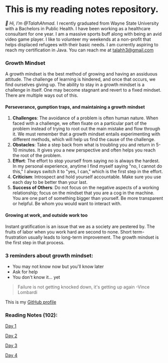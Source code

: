 # This is my reading notes repository.

_👋 Hi, I’m @TalahAhmad._ I recently graduated from Wayne State University with a Bachelors in Public Health. I have been working as a healthcare consultant for one year. I am a massive sports buff along with being an avid video game player. I like to volunteer my weekends at a non-profit that helps displaced refugees with their basic needs. I am currently aspiring to reach my certification in Java. You can reach me at talahh3@gmail.com

### Growth Mindset
A growth mindset is the best method of growing and having an assiduous attitude. The challenge of learning is hindered, and once that occurs, we find ourselves giving up. The ability to stay in a growth mindset is a challenge in itself. One may become stagnant and revert to a fixed mindset. There are multiple ways out of this.
#### Perseverance, gumption traps, and maintaining a growth mindset
1. **Challenges**: The avoidance of a problem is often human nature. When faced with a challenge, we often fixate on a particular part of the problem instead of trying to root out the main mistake and flow through it. We must remember that a growth mindset entails experimenting with different methods, which will help us find the cause of the challenge.
2. **Obstacles**: Take a step back from what is troubling you and return in 5-10 minutes. It gives you a new perspective and often helps you reach the root of the problem.
3. **Effort**: The effort to stop yourself from saying no is always the hardest. In my personal experience, anytime I find myself saying "no, I cannot do this," I always switch it to "yes, I can," which is the first step in the effort.
4. **Criticism**: Introspect and hold yourself accountable. Make sure you use each day to be better than your last.
5. **Success of Others**: Do not focus on the negative aspects of a working relationship; focus on the mindset that you are a cog in the machine. You are one part of something bigger than yourself. Be more transparent or helpful. Be whom you would want to interact with.
#### Growing at work, and outside work too
Instant gratification is an issue that we as a society are pestered by. The fruits of labor when you work hard are second to none. Short term-frustration usually leads to long-term improvement. The growth mindset is the first step in that process.

### 3 reminders about growth mindset:

- You may not know now but you'll know later
- Ask for help
- You don't know it... yet

> Failure is not getting knocked down, it's getting up again -Vince Lombardi

This is my [GitHub profile](https://github.com/TalahAhmad)

### Reading Notes (102):
[Day 1](class01.md)

[Day 2](class02.md)

[Day 3](class03.md)

[Day 4](class04.md)
